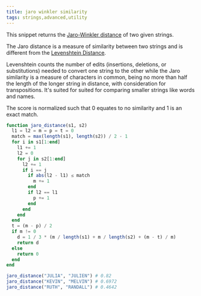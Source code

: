 ```yaml
---
title: jaro winkler similarity
tags: strings,advanced,utility
---
```

This snippet returns the [Jaro-Winkler distance](https://en.wikipedia.org/wiki/Jaro%E2%80%93Winkler_distance#Jaro_Similarity)  of two given strings.

The Jaro distance is a measure of similarity between two strings and is different from the [Levenshtein Distance](https://en.wikipedia.org/wiki/Levenshtein_distance).

Levenshtein counts the number of edits (insertions, deletions, or substitutions) needed to convert one string to the other while the Jaro similarity is a measure of characters in common, being no more than half the length of the longer string in distance, with consideration for transpositions. It's suited for suited for comparing smaller strings like words and names.

The score is normalized such that 0 equates to no similarity and 1 is an exact match.

```jl
function jaro_distance(s1, s2)
  l1 = l2 = m = p = t = 0
  match = max(length(s1), length(s2)) / 2 - 1
  for i in s1[1:end]
    l1 += 1
    l2 = 0
    for j in s2[1:end]
      l2 += 1
      if i == j
        if abs(l2 - l1) ≤ match
          m += 1
        end
        if l2 == l1
          p += 1
        end
      end
    end
  end
  t = (m - p) / 2
  if m != 0 
    d = 1 / 3 * (m / length(s1) + m / length(s2) + (m - t) / m)
    return d
  else
    return 0
  end
end
```

```jl
jaro_distance("JULIA", "JULIEN") # 0.82
jaro_distance("KEVIN", "MELVIN") # 0.6972
jaro_distance("RUTH", "RANDALL") # 0.4642
```
